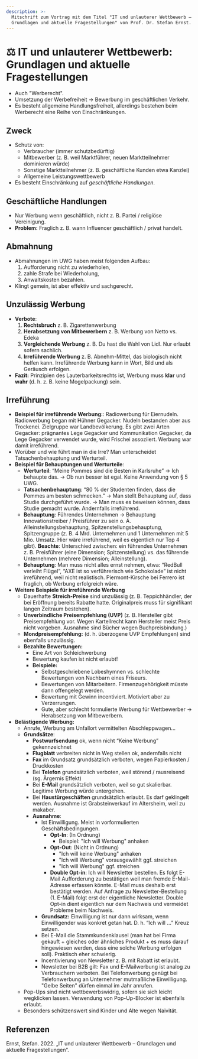 ```yaml
---
description: >-
  Mitschrift zum Vortrag mit dem Titel "IT und unlauterer Wettbewerb –
  Grundlagen und aktuelle Fragestellungen" von Prof. Dr. Stefan Ernst.
---
```


# ⚖ IT und unlauterer Wettbewerb: Grundlagen und aktuelle Fragestellungen

* Auch "Werberecht".
* Umsetzung der Werbefreiheit → Bewerbung im geschäftlichen Verkehr.
* Es besteht allgemeine Handlungsfreiheit, allerdings bestehen beim Werberecht eine Reihe von Einschränkungen.

## Zweck

* Schutz von:
  * Verbraucher (immer schutzbedürftig)
  * Mitbewerber (z. B. weil Marktführer, neuen Marktteilnehmer dominieren würde)
  * Sonstige Marktteilnehmer (z. B. geschäftliche Kunden etwa Kanzlei)
  * Allgemeine Leistungswettbewerb
* Es besteht Einschränkung auf _geschäftliche Handlungen_.

## Geschäftliche Handlungen

* Nur Werbung wenn geschäftlich, nicht z. B. Partei / religiöse Vereinigung.
* **Problem:** Fraglich z. B. wann Influencer geschäftlich / privat handelt.

## Abmahnung

* Abmahnungen im UWG haben meist folgenden Aufbau:
  1. Aufforderung nicht zu wiederholen,
  2. zahle Strafe bei Wiederholung,
  3. Anwaltskosten bezahlen.
* Klingt gemein, ist aber effektiv und sachgerecht.

## Unzulässig Werbung

* **Verbote**:
  1. **Rechtsbruch** z. B. Zigarettenwerbung
  2. **Herabsetzung von Mitbewerbern** z. B. Werbung von Netto vs. Edeka
  3. **Vergleichende Werbung** z. B. Du hast die Wahl von Lidl. Nur erlaubt sofern sachlich.
  4. **Irreführende Werbung** z. B. Abnehm-Mittel, das biologisch nicht helfen kann. Irreführende Werbung kann in Wort, Bild und als Geräusch erfolgen.
* **Fazit:** Prinzipien des Lauterbarkeitsrechts ist, Werbung muss **klar** und **wahr** (d. h. z. B. keine Mogelpackung) sein.

## Irreführung

* **Beispiel für irreführende Werbung:**: Radiowerbung für Eiernudeln. Radiowerbung began mit Hühner Gegacker. Nudeln bestanden aber aus Trockenei. Zielgruppe war Landbevölkerung. Es gibt zwei Arten Gegacker: prägnantes Lege Gegacker und Kommunikation Gegacker, da Lege Gegacker verwendet wurde, wird Frischei assoziiert. Werbung war damit irreführend.
* Worüber und wie führt man in die Irre? Man unterscheidet Tatsachenbehauptung und Werturteil.
* **Beispiel für Behauptungen und Werturteile**:
  * **Werturteil**: “Meine Pommes sind die Besten in Karlsruhe” → Ich behaupte das. → Ob nun besser ist egal. Keine Anwendung von § 5 UWG.
  * **Tatsachenbehauptung**: “80 % der Studenten finden, dass die Pommes am besten schmecken.” → Man stellt Behauptung auf, dass Studie durchgeführt wurde. → Man muss es beweisen können, dass Studie gemacht wurde. Andernfalls irreführend.
  * **Behauptung**: Führendes Unternehmen → Behauptung Innovationstreiber / Preisführer zu sein o. Ä. Alleinstellungsbehauptung, Spitzenstellungsbehauptung, Spitzengruppe (z. B. 4 Mrd. Unternehmen und 1 Unternehmen mit 5 Mio. Umsatz. Hier wäre irreführend, weil es eigentlich nur Top 4 gibt). **Beachte**: Unterschied zwischen: ein führendes Unternehmen z. B. Preisführer (eine Dimension; Spitzenstellung) vs. das führende Unternehmen (mehrere Dimension; Alleinstellung).
  * **Behauptung**: Man muss nicht alles ernst nehmen, etwa: “RedBull verleiht Flügel”, “AXE ist so verführerisch wie Schokolade” ist nicht irreführend, weil nicht realistisch. Piermont-Kirsche bei Ferrero ist fraglich, ob Werbung erfolgreich wäre.
* **Weitere Beispiele für irreführende Werbung**
  * Dauerhafte **Streich-Preise** sind unzulässig (z. B. Teppichhändler, der bei Eröffnung bereits Rabatte hatte. Originalpreis muss für signifikant langen Zeitraum bestehen).
  * **Unverbindliche Preisempfehlung (UVP)** (z. B. Hersteller gibt Preisempfehlung vor. Wegen Kartellrecht kann Hersteller meist Preis nicht vorgeben. Ausnahme sind Bücher wegen Buchpreisbindung.)
  * **Mondpreisempfehlung:** (d. h. überzogene UVP Empfehlungen) sind ebenfalls unzulässig.
  * **Bezahlte Bewertungen:**
    * Eine Art von Schleichwerbung
    * Bewertung kaufen ist nicht erlaubt!
    * **Beispiele:**
      * Selbstgeschriebene Lobeshymnen vs. schlechte Bewertungen von Nachbarn eines Friseurs.
      * Bewertungen von Mitarbeitern. Firmenzugehörigkeit müsste dann offengelegt werden.
      * Bewertung mit Gewinn incentiviert. Motiviert aber zu Verzerrungen.
      * Gute, aber schlecht formulierte Werbung für Wettbewerber → Herabsetzung von Mitbewerbern.
* **Belästigende Werbung:**
  * Anrufe, Werbung am Unfallort vermittelten Abschleppwagen...
  * **Grundsätze**:
    * **Postwurfsendung** ok, wenn nicht “Keine Werbung” gekennzeichnet
    * **Flugblatt** verbreiten nicht in Weg stellen ok, andernfalls nicht
    * **Fax** im Grundsatz grundsätzlich verboten, wegen Papierkosten / Druckkosten
    * Bei **Telefon** grundsätzlich verboten, weil störend / rausreisend (sg. Ärgernis Effekt)
    * Bei **E-Mail** grundsätzlich verboten, weil so gut skalierbar. Legitime Werbung würde untergehen.
    * Bei **Haustürgeschäften** grundsätzlich erlaubt. Es darf geklingelt werden. Ausnahme ist Grabsteinverkauf im Altersheim, weil zu makaber.
    * **Ausnahme**:
      * Ist Einwilligung. Meist in vorformulierten Geschäftsbedingungen.
        * **Opt-In**: (In Ordnung)
          * Beispiel: "Ich will Werbung" anhaken
        * **Opt-Out**: (Nicht in Ordnung)
          * "Ich will keine Werbung" anhaken
          * "Ich will Werbung" vorausgewählt ggf. streichen
          * "Ich will Werbung" ggf. streichen
        * **Double Opt-in**: Ich will Newsletter bestellen. Es folgt E-Mail Aufforderung zu bestätigen weil man fremde E-Mail-Adresse erfassen könnte. E-Mail muss deshalb erst bestätigt werden. Auf Anfrage zu Newsletter-Bestellung (1. E-Mail) folgt erst der eigentliche Newsletter. Double Opt-in dient eigentlich nur dem Nachweis und vermeidet Probleme beim Nachweis.
      * **Grundsatz:** Einwilligung ist nur dann wirksam, wenn Einwilligender was konkret getan hat. D. h. “Ich will ...” Kreuz setzen.
      * Bei E-Mail die Stammkundenklausel (man hat bei Firma gekauft + gleiches oder ähnliches Produkt + es muss darauf hingewiesen werden, dass eine solche Werbung erfolgen soll). Praktisch eher schwierig.
      * Incentivierung von Newsletter z. B. mit Rabatt ist erlaubt.
      * Newsletter bei B2B gilt: Fax und E-Mailwerbung ist analog zu Verbrauchern verboten. Bei Telefonwerbung genügt bei Telefonwerbung an Unternehmer mutmaßliche Einwilligung. "Gelbe Seiten" dürfen einmal im Jahr anrufen.
  * Pop-Ups sind nicht wettbewerbswidrig, sofern sie sich leicht wegklicken lassen. Verwendung von Pop-Up-Blocker ist ebenfalls erlaubt.
  * Besonders schützenswert sind Kinder und Alte wegen Naivität.

## Referenzen

Ernst, Stefan. 2022. „IT und unlauterer Wettbewerb – Grundlagen und aktuelle Fragestellungen“.
